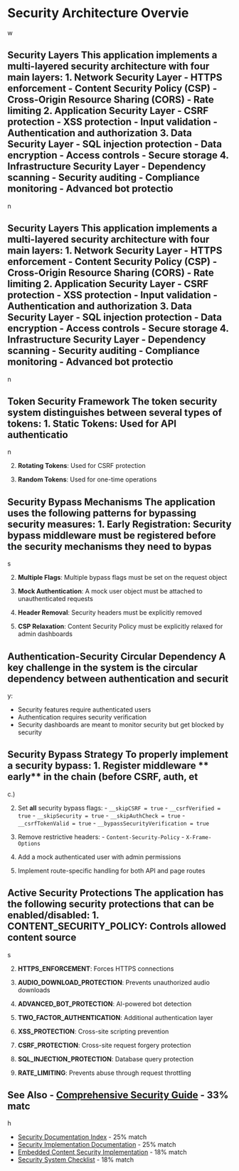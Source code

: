 # Security Architecture Overvie

w

## Security Layers This application implements a multi-layered security architecture with four main layers: 1. **Network Security Layer** - HTTPS enforcement - Content Security Policy (CSP) - Cross-Origin Resource Sharing (CORS) - Rate limiting 2. **Application Security Layer** - CSRF protection - XSS protection - Input validation - Authentication and authorization 3. **Data Security Layer** - SQL injection protection - Data encryption - Access controls - Secure storage 4. **Infrastructure Security Layer** - Dependency scanning - Security auditing - Compliance monitoring - Advanced bot protectio

n

## Security Layers This application implements a multi-layered security architecture with four main layers: 1. **Network Security Layer** - HTTPS enforcement - Content Security Policy (CSP) - Cross-Origin Resource Sharing (CORS) - Rate limiting 2. **Application Security Layer** - CSRF protection - XSS protection - Input validation - Authentication and authorization 3. **Data Security Layer** - SQL injection protection - Data encryption - Access controls - Secure storage 4. **Infrastructure Security Layer** - Dependency scanning - Security auditing - Compliance monitoring - Advanced bot protectio

n

## Token Security Framework The token security system distinguishes between several types of tokens: 1. **Static Tokens**: Used for API authenticatio

n

2. **Rotating Tokens**: Used for CSRF protection

3. **Random Tokens**: Used for one-time operations

## Security Bypass Mechanisms The application uses the following patterns for bypassing security measures: 1. **Early Registration**: Security bypass middleware must be registered before the security mechanisms they need to bypas

s

2. **Multiple Flags**: Multiple bypass flags must be set on the request object

3. **Mock Authentication**: A mock user object must be attached to unauthenticated requests

4. **Header Removal**: Security headers must be explicitly removed

5. **CSP Relaxation**: Content Security Policy must be explicitly relaxed for admin dashboards

## Authentication-Security Circular Dependency A key challenge in the system is the circular dependency between authentication and securit

y:

- Security features require authenticated users
- Authentication requires security verification
- Security dashboards are meant to monitor security but get blocked by security

## Security Bypass Strategy To properly implement a security bypass: 1. Register middleware ** early** in the chain (before CSRF, auth, et

c.)

2. Set **all** security bypass flags: - `__skipCSRF = true` - `__csrfVerified = true` - `__skipSecurity = true` - `__skipAuthCheck = true` - `__csrfTokenValid = true` - `__bypassSecurityVerification = true`

3. Remove restrictive headers: - `Content-Security-Policy` - `X-Frame-Options`

4. Add a mock authenticated user with admin permissions

5. Implement route-specific handling for both API and page routes

## Active Security Protections The application has the following security protections that can be enabled/disabled: 1. **CONTENT_SECURITY_POLICY**: Controls allowed content source

s

2. **HTTPS_ENFORCEMENT**: Forces HTTPS connections

3. **AUDIO_DOWNLOAD_PROTECTION**: Prevents unauthorized audio downloads

4. **ADVANCED_BOT_PROTECTION**: AI-powered bot detection

5. **TWO_FACTOR_AUTHENTICATION**: Additional authentication layer

6. **XSS_PROTECTION**: Cross-site scripting prevention

7. **CSRF_PROTECTION**: Cross-site request forgery protection

8. **SQL_INJECTION_PROTECTION**: Database query protection

9. **RATE_LIMITING**: Prevents abuse through request throttling

## See Also - [Comprehensive Security Guide](security/consolidated-security-guide.md) - 33% matc

h

- [Security Documentation Index](SECURITY-GUIDES-INDEX.md) - 25% match
- [Security Implementation Documentation](SECURITY-IMPLEMENTATION.md) - 25% match
- [Embedded Content Security Implementation](EMBEDDED-CONTENT-SECURITY.md) - 18% match
- [Security System Checklist](SECURITY-CHECKLIST.md) - 18% match